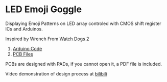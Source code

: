 # LED Emoji Goggle
Displaying Emoji Patterns on LED array controled with CMOS shift register ICs and Arduinos. 

Inspired by Wrench From [Watch Dogs 2](https://www.ubisoft.com/en-gb/game/watch-dogs-2/)

1. [Arduino Code](EmojiControl/EmojiControl.ino)
2. [PCB Files](PCB)

PCBs are designed with PADs, if you cannot open it, a PDF file is included.

Video demonstration of design process at [bilibili](https://www.bilibili.com/video/av33283411/)
